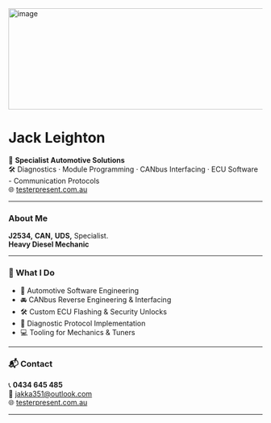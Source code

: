 <a href="https://testerpresent.com.au/">
<img width="1326" height="201" alt="image" src="https://github.com/user-attachments/assets/d6519415-9430-4fa9-aedf-41249296c096" />
</a>

# Jack Leighton 

🚗 **Specialist Automotive Solutions**  
🛠️ Diagnostics · Module Programming · CANbus Interfacing · ECU Software - Communication Protocols  
🌐 [testerpresent.com.au](https://testerpresent.com.au)

---

###  About Me
 **J2534,** **CAN,** **UDS,** Specialist.  
 **Heavy Diesel Mechanic**

---

### 🔧 What I Do

- 🧰 Automotive Software Engineering  
- 🚘 CANbus Reverse Engineering & Interfacing  
- 🛠️ Custom ECU Flashing & Security Unlocks  
- 🧪 Diagnostic Protocol Implementation  
- 💻 Tooling for Mechanics & Tuners

---

### 📬 Contact

📞 **0434 645 485**  
📧 [jakka351@outlook.com](mailto:jakka351@outlook.com)  
🌐 [testerpresent.com.au](https://testerpresent.com.au)

---


<!--
**jakka351/jakka351** is a ✨ _special_ ✨ repository because its `README.md` (this file) appears on your GitHub profile.

Here are some ideas to get you started:

- 🔭 I’m currently working on ...
- 🌱 I’m currently learning ...
- 👯 I’m looking to collaborate on ...
- 🤔 I’m looking for help with ...
- 💬 Ask me about ...
- 📫 How to reach me: ...
- 😄 Pronouns: ...
- ⚡ Fun fact: ...
-->
